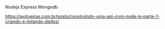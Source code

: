 Nodejs
Express
Mongodb


https://woliveiras.com.br/posts/construindo-uma-api-com-node-js-parte-1-criando-e-listando-dados/
